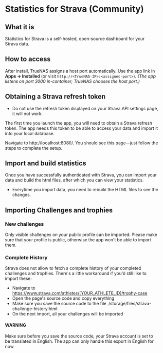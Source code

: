 # Statistics for Strava (Community)

## What it is
Statistics for Strava is a self-hosted, open-source dashboard for your Strava data.

## How to access
After install, TrueNAS assigns a host port automatically. Use the app link in **Apps → Installed** (or visit `http://<TrueNAS-IP>:<assigned-port>`).
*(The app listens on port 3000 in-container; TrueNAS chooses the host port.)*

## Obtaining a Strava refresh token
- Do not use the refresh token displayed on your Strava API settings page, it will not work. 

The first time you launch the app, you will need to obtain a Strava refresh token. The app needs this token to be able to access your data and import it into your local database.

Navigate to http://localhost:8080/. You should see this page—just follow the steps to complete the setup.

## Import and build statistics
Once you have successfully authenticated with Strava, you can import your data and build the html files, after which you can view your statistics.

- Everytime you import data, you need to rebuild the HTML files to see the changes. 

## Importing Challenges and trophies
### New challenges
Only visible challenges on your public profile can be imported. Please make sure that your profile is public, otherwise the app won't be able to import them.
### Complete History
Strava does not allow to fetch a complete history of your completed challenges and trophies. There's a little workaround if you'd still like to import these:
- Navigate to https://www.strava.com/athletes/[YOUR_ATHLETE_ID]/trophy-case
- Open the page's source code and copy everything
- Make sure you save the source code to the file ./storage/files/strava-challenge-history.html
- On the next import, all your challenges will be imported
#### WARNING
Make sure before you save the source code, your Strava account is set to be translated in English. The app can only handle this export in English for now. 